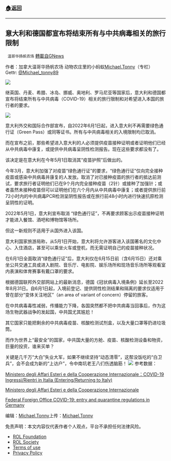 ###  [:house:返回](README.md)
---


## 意大利和德国都宣布将结束所有与中共病毒相关的旅行限制
` 温哥华扬帆农场` [轉載自GNews](https://gnews.org/zh-hans/2667264/)

作者：加拿大温哥华扬帆农场 动物农庄里的小蚂蚁[Michael.Tonny](https://gnews.org/zh-hans/author/michaeltonny/)（专栏） Gettr: [@Michael\_tonny89](https://gettr.com/user/michael_tonny89)
 
![](https://assets.gnews.org/wp-content/uploads/2021/12/michael-4.jpg)
 
继英国、丹麦、希腊、冰岛、挪威、奥地利、罗马尼亚等国家后，意大利和德国都宣布将结束所有与中共病毒（COVID-19）相关的旅行限制和对希望进入本国的旅行者的要求。
 
![](https://assets.gnews.org/wp-content/uploads/2022/06/italy-and-germany_1654426127.png)
 
意大利外交和国际合作部宣布，自2022年6月1日起，进入意大利不再需要绿色通行证（Green Pass）或同等证书。所有与中共病毒相关的入境限制均已取消。
 
而在宣布之前，那些希望进入意大利的人必须提供疫苗接种证明或者证明他们已经从中共病毒中康复，或提供中共病毒呈阴性检测报告。现在这些要求都没有了。
 
该决定是在意大利在今年5月1日取消其“疫苗护照”后做出的。
 
今年3月，意大利加强了对疫苗“绿色通行证”的要求，“绿色通行证”仅向完全接种疫苗或感染中共病毒并康复的人发放。取消了对已接种疫苗的旅行者的抵达前测试，要求旅行者证明他们已在9个月内完全接种疫苗（2针）或接种了加强针；或者虽然未接种疫苗但可以证明他们在六个月内从中共病毒中康复；或者提供旅行前72小时内的中共病毒PCR检测呈阴性报告或在旅行前48小时内进行快速抗原检测呈阴性的证明。
 
2022年5月1日，意大利宣布取消 “绿色通行证”，不再要求顾客出示疫苗接种证明才能进入餐馆、酒吧和博物馆等场所。
 
但这一新规则不适用于从国外进入该国。
 
意大利国家旅游局称，从5月1日开始，意大利将允许游客进入该国著名的文化中心、入住酒店，甚至可以乘坐火车或登机，而无需证明自己的疫苗接种状况。
 
在6月1日全面取消“绿色通行证”后，意大利仅在6月15日前（含6月15日）还对乘坐公共交通工具或进入剧院、音乐厅、电影院、娱乐场所和现场音乐场所等观看室内表演和体育赛事有戴口罩的要求。
 
根据德国联邦外交部网站上的最新消息，德国《冠状病毒入境条例》延长至2022年8月31日。自6月1日起，入境前登记、提供阴性检测结果和隔离的要求仅适用于曾在部分“变体关注地区”（an area of variant of concern）停留的旅客。
 
在中共病毒毒性减弱，传播能力下降，各国突然都不把中共病毒当回事后，作为这场生物武器战争的发起国，中共国尤其尴尬！
 
其它国家只能把剩余的中共病毒疫苗、核酸检测试剂盒，以及大量口罩等扔进垃圾筒。
 
而作为世界上“最安全”的国家，中共国大量的方舱、疫苗、核酸检测设备和物资，巨量的投资，谁来买单？
 
关键是几千万“大白”失业大军，如果不继续坚持“动态清零”，这帮没饭吃的“白卫兵”，会不会成为新的“上访户”，令中南坑老王八们伤透脑筋！
 ![](https://assets.gnews.org/wp-content/uploads/2022/06/20191109043105609_1654426940.jpg) 
参考数据：
 
[Ministero degli Affari Esteri e della Cooperazione Internazionale：COVID-19 Ingressi/Rientri in Italia (Entering/Returning to Italy)](https://infocovid.viaggiaresicuri.it/returningtoitaly.html)
 
[Ministero degli Affari Esteri e della Cooperazione Internazionale](https://www.travelandleisure.com/travel-news/italy-lifts-covid-green-pass-vaccine-requirement-restaurants-museums)
 
[Federal Foreign Office COVID-19: entry and quarantine regulations in Germany](https://www.auswaertiges-amt.de/en/coronavirus/2317268)
 
编辑：[Michael.Tonny](https://gnews.org/zh-hans/author/michaeltonny/)上传：[Michael.Tonny](https://gnews.org/zh-hans/author/michaeltonny/)

免责声明：本文内容仅代表作者个人观点，平台不承担任何法律风险。
  
- [ROL Foundation](https://rolfoundation.org/)
- [ROL Society](https://rolsociety.org/)
- [Terms of use](https://gnews.org/terms-of-use-3/)
- [Privacy Policy](https://gnews.org/privacy-policy/)
